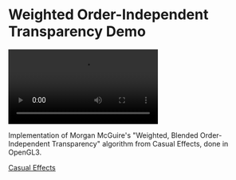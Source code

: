 # Weighted Order-Independent Transparency Demo

![Video](https://i.gyazo.com/ba447531c55b44d16dbb0783561916e2.mp4)

Implementation of Morgan McGuire's "Weighted, Blended Order-Independent Transparency" algorithm from Casual Effects, done in OpenGL3.

[Casual Effects](http://casual-effects.blogspot.com/2015/03/implemented-weighted-blended-order.html)
